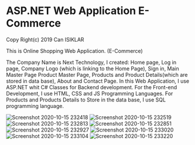 
<h1>ASP.NET Web Application E-Commerce</h1>
  
<p>Copy Right(c) 2019 Can ISIKLAR

This is Online Shopping Web Application. (E-Commerce)

The Company Name is Next Technology, I created:
Home page, Log in page, Company Logo (which is linking to the Home Page), Sign in, Main Master Page 
Product Master Page, Products and Product Details(which are stored in data base), About and Contact Page.
In this Web Application,  I use ASP.NET whit C# Classes for Backend development.
For the Front-end Development, I use HTML, CSS and JS Programming Languages.
For Products and Products Details to Store in the data base, I use SQL programming language.</p>



![Screenshot 2020-10-15 232418](https://user-images.githubusercontent.com/61684825/110246282-b7ff6e80-7f6f-11eb-83cc-811d7448364d.png)
![Screenshot 2020-10-15 232519](https://user-images.githubusercontent.com/61684825/110246307-cd749880-7f6f-11eb-840a-8dab8f57348f.png)
![Screenshot 2020-10-15 232813](https://user-images.githubusercontent.com/61684825/110246308-cea5c580-7f6f-11eb-9487-3bf84c7cadc0.png)
![Screenshot 2020-10-15 232851](https://user-images.githubusercontent.com/61684825/110246309-cf3e5c00-7f6f-11eb-9931-06cd2371cf54.png)
![Screenshot 2020-10-15 232927](https://user-images.githubusercontent.com/61684825/110246311-d06f8900-7f6f-11eb-8cc2-700b359ad618.png)
![Screenshot 2020-10-15 233020](https://user-images.githubusercontent.com/61684825/110246312-d1081f80-7f6f-11eb-9933-2d6f7ed1e2ee.png)
![Screenshot 2020-10-15 233104](https://user-images.githubusercontent.com/61684825/110246313-d1a0b600-7f6f-11eb-90d1-352babac7ca4.png)
![Screenshot 2020-10-15 233220](https://user-images.githubusercontent.com/61684825/110246315-d1a0b600-7f6f-11eb-9cd1-d3c45a8b9539.png)
